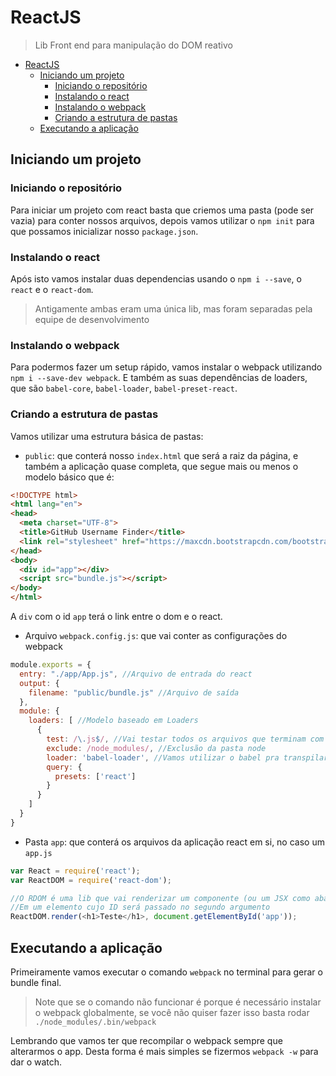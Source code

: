 # ReactJS

> Lib Front end para manipulação do DOM reativo

<!-- TOC -->

- [ReactJS](#reactjs)
  - [Iniciando um projeto](#iniciando-um-projeto)
    - [Iniciando o repositório](#iniciando-o-repositório)
    - [Instalando o react](#instalando-o-react)
    - [Instalando o webpack](#instalando-o-webpack)
    - [Criando a estrutura de pastas](#criando-a-estrutura-de-pastas)
  - [Executando a aplicação](#executando-a-aplicação)

<!-- /TOC -->

## Iniciando um projeto

### Iniciando o repositório

Para iniciar um projeto com react basta que criemos uma pasta (pode ser vazia) para conter nossos arquivos, depois vamos utilizar o `npm init` para que possamos inicializar nosso `package.json`.

### Instalando o react

Após isto vamos instalar duas dependencias usando o `npm i --save`, o `react` e o `react-dom`.

> Antigamente ambas eram uma única lib, mas foram separadas pela equipe de desenvolvimento

### Instalando o webpack

Para podermos fazer um setup rápido, vamos instalar o webpack utilizando `npm i --save-dev webpack`. E também as suas dependências de loaders, que são `babel-core`, `babel-loader`, `babel-preset-react`.

### Criando a estrutura de pastas

Vamos utilizar uma estrutura básica de pastas:

- `public`: que conterá nosso `index.html` que será a raiz da página, e também a aplicação quase completa, que segue mais ou menos o modelo básico que é:

```html
<!DOCTYPE html>
<html lang="en">
<head>
  <meta charset="UTF-8">
  <title>GitHub Username Finder</title>
  <link rel="stylesheet" href="https://maxcdn.bootstrapcdn.com/bootstrap/3.3.1/css/bootstrap.min.css">
</head>
<body>
  <div id="app"></div>
  <script src="bundle.js"></script>
</body>
</html>
```

A `div` com o id `app` terá o link entre o dom e o react.

- Arquivo `webpack.config.js`: que vai conter as configurações do webpack

```js
module.exports = {
  entry: "./app/App.js", //Arquivo de entrada do react
  output: {
    filename: "public/bundle.js" //Arquivo de saída
  },
  module: {
    loaders: [ //Modelo baseado em Loaders
      {
        test: /\.js$/, //Vai testar todos os arquivos que terminam com *.js
        exclude: /node_modules/, //Exclusão da pasta node
        loader: 'babel-loader', //Vamos utilizar o babel pra transpilar o bundle
        query: {
          presets: ['react']
        }
      }
    ]
  }
}
```

- Pasta `app`: que conterá os arquivos da aplicação react em si, no caso um `app.js`

```js
var React = require('react');
var ReactDOM = require('react-dom');

//O RDOM é uma lib que vai renderizar um componente (ou um JSX como abaixo)
//Em um elemento cujo ID será passado no segundo argumento
ReactDOM.render(<h1>Teste</h1>, document.getElementById('app'));
```

## Executando a aplicação

Primeiramente vamos executar o comando `webpack` no terminal para gerar o bundle final.

> Note que se o comando não funcionar é porque é necessário instalar o webpack globalmente, se você não quiser fazer isso basta rodar `./node_modules/.bin/webpack`

Lembrando que vamos ter que recompilar o webpack sempre que alterarmos o app. Desta forma é mais simples se fizermos `webpack -w` para dar o watch.
